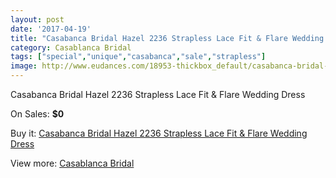 ```yaml
---
layout: post
date: '2017-04-19'
title: "Casabanca Bridal Hazel 2236 Strapless Lace Fit & Flare Wedding Dress"
category: Casablanca Bridal
tags: ["special","unique","casabanca","sale","strapless"]
image: http://www.eudances.com/18953-thickbox_default/casabanca-bridal-hazel-2236-strapless-lace-fit-flare-wedding-dress.jpg
---
```

Casabanca Bridal Hazel 2236 Strapless Lace Fit & Flare Wedding Dress

On Sales: **$0**
<a href="https://www.eudances.com/en/casablanca-bridal/5633-casabanca-bridal-hazel-2236-strapless-lace-fit-flare-wedding-dress.html"><amp-img layout="responsive" width="600" height="600" src="//www.eudances.com/18953-thickbox_default/casabanca-bridal-hazel-2236-strapless-lace-fit-flare-wedding-dress.jpg" alt="Casabanca Bridal Hazel 2236 Strapless Lace Fit & Flare Wedding Dress 0" /></a>
<a href="https://www.eudances.com/en/casablanca-bridal/5633-casabanca-bridal-hazel-2236-strapless-lace-fit-flare-wedding-dress.html"><amp-img layout="responsive" width="600" height="600" src="//www.eudances.com/18955-thickbox_default/casabanca-bridal-hazel-2236-strapless-lace-fit-flare-wedding-dress.jpg" alt="Casabanca Bridal Hazel 2236 Strapless Lace Fit & Flare Wedding Dress 1" /></a>
<a href="https://www.eudances.com/en/casablanca-bridal/5633-casabanca-bridal-hazel-2236-strapless-lace-fit-flare-wedding-dress.html"><amp-img layout="responsive" width="600" height="600" src="//www.eudances.com/18954-thickbox_default/casabanca-bridal-hazel-2236-strapless-lace-fit-flare-wedding-dress.jpg" alt="Casabanca Bridal Hazel 2236 Strapless Lace Fit & Flare Wedding Dress 2" /></a>

Buy it: [Casabanca Bridal Hazel 2236 Strapless Lace Fit & Flare Wedding Dress](https://www.eudances.com/en/casablanca-bridal/5633-casabanca-bridal-hazel-2236-strapless-lace-fit-flare-wedding-dress.html "Casabanca Bridal Hazel 2236 Strapless Lace Fit & Flare Wedding Dress")

View more: [Casablanca Bridal](https://www.eudances.com/en/4-casablanca-bridal "Casablanca Bridal")